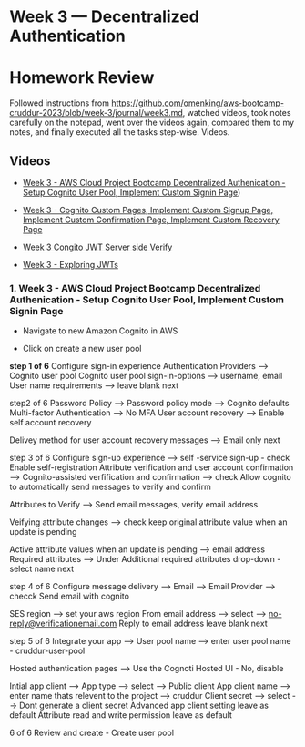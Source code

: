 # Week 3 — Decentralized Authentication


# Homework Review

Followed instructions from https://github.com/omenking/aws-bootcamp-cruddur-2023/blob/week-3/journal/week3.md, watched videos, took notes carefully on the notepad, went over the videos again, compared them to my notes, and finally executed all the tasks step-wise.
Videos.

## Videos

- [Week 3 - AWS Cloud Project Bootcamp Decentralized Authenication -  Setup Cognito User Pool, Implement Custom Signin Page](https://www.youtube.com/watch?v=9obl7rVgzJw&list=PLBfufR7vyJJ7k25byhRXJldB5AiwgNnWv&index=40))

- [Week 3 - Cognito Custom Pages, Implement Custom Signup Page, Implement Custom Confirmation Page, Implement Custom Recovery Page](https://www.youtube.com/watch?v=T4X4yIzejTc&list=PLBfufR7vyJJ7k25byhRXJldB5AiwgNnWv&index=42)

- [Week 3 Congito JWT Server side Verify](https://www.youtube.com/watch?v=d079jccoG-M&list=PLBfufR7vyJJ7k25byhRXJldB5AiwgNnWv&index=42)

- [Week 3 - Exploring JWTs](https://www.youtube.com/watch?v=nJjbI4BbasU&list=PLBfufR7vyJJ7k25byhRXJldB5AiwgNnWv&index=43)


### 1. Week 3 - AWS Cloud Project Bootcamp Decentralized Authenication -  Setup Cognito User Pool, Implement Custom Signin Page

- Navigate to new Amazon Cognito in AWS

- Click on create a new user pool

**step 1 of 6**
Configure sign-in experience
Authentication Providers --> Cognito user pool
Cognito user pool sign-in-options --> username, email 
User name requirements --> leave blank
next

step2 of 6
Password Policy --> Password policy mode --> Cognito defaults
Multi-factor Authentication --> No MFA
User account recovery --> Enable self account recovery

Delivey method for user account recovery messages --> Email only
next


step 3 of 6
Configure sign-up experience --> self -service sign-up - check Enable self-registration 
Attribute verification and user account confirmation --> Cognito-assisted verfification and confirmation --> check Allow cognito to automatically send messages to verify and confirm 

Attributes to Verify --> Send email messages, verify email address

Veifying attribute changes --> check keep original attribute value when an update is pending 

Active attribute values when an update is pending --> email address
Required attributes --> Under Additional required attributes drop-down - select name 
next


step 4 of 6
Configure message delivery --> Email --> Email Provider --> checck Send email with cognito 

SES region --> set your aws region
From email address --> select --> no-reply@verificationemail.com
Reply to email address leave blank
next

step 5 of 6
Integrate your app --> User pool name --> enter user pool name  - cruddur-user-pool

Hosted authentication pages --> 
Use the Cognoti Hosted UI - No, disable

Intial app client --> App type --> select --> Public client
App client name --> enter name thats relevent to the project --> cruddur
Client secret --> select --> Dont generate a client secret
Advanced app client setting leave as default
Attribute read and write permission leave as default

6 of 6
Review and create -  Create user pool



